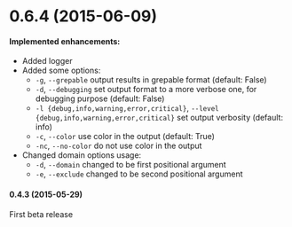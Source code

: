 # 0.6.4 (2015-06-09)

#### Implemented enhancements:

- Added logger
- Added some options:
    - `-g`, `--grepable`        output results in grepable format (default: False)
    - `-d`, `--debugging`       set output format to a more verbose one, for debugging purpose (default: False)
    - `-l {debug,info,warning,error,critical}`, `--level {debug,info,warning,error,critical}` set output verbosity (default: info)
    - `-c`, `--color`           use color in the output (default: True)
    - `-nc`, `--no-color`       do not use color in the output
- Changed domain options usage:
    - `-d`, `--domain`      changed to be first positional argument
    - `-e`, `--exclude`     changed to be second positional argument

#### 0.4.3 (2015-05-29)

First beta release